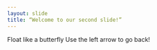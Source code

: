 ```yaml
---
layout: slide
title: “Welcome to our second slide!”
---
```

Float like a butterfly
Use the left arrow to go back!
